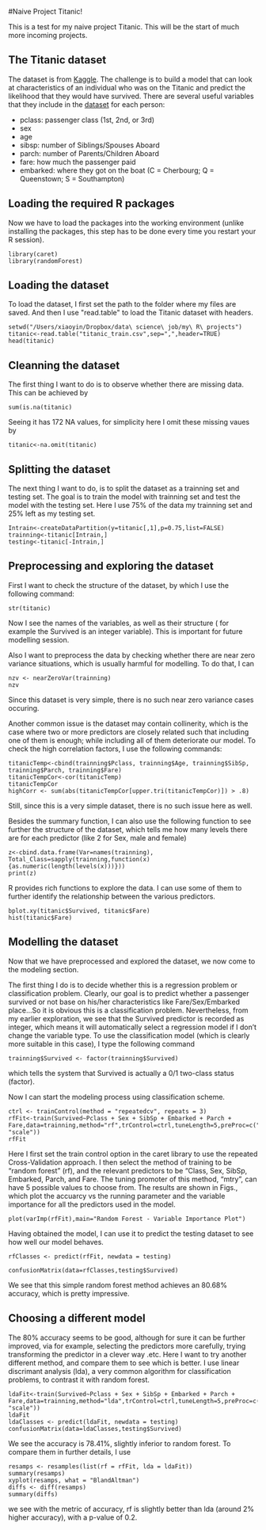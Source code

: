 
#Naive Project Titanic!

This is a test for my naive project Titanic. This will be the start of much more incoming projects.


## The Titanic dataset

The dataset is from [Kaggle](http://www.kaggle.com). The challenge is to build a model that can look at characteristics of an individual who was on the Titanic and predict the likelihood that they would have survived. There are several useful variables that they include in the [dataset](https://www.kaggle.com/c/titanic-gettingStarted) for each person: 
- pclass: passenger class (1st, 2nd, or 3rd)
- sex
- age
- sibsp: number of Siblings/Spouses Aboard
- parch: number of Parents/Children Aboard
- fare: how much the passenger paid
- embarked: where they got on the boat (C = Cherbourg; Q = Queenstown; S = Southampton)


## Loading the required R packages

Now we have to load the packages into the working environment (unlike installing the packages, this step has to be done every time you restart your R session).

```{r, warning = FALSE, message = FALSE}
library(caret)
library(randomForest)
```
## Loading the dataset

To load the dataset, I first set the path to the folder where my files are saved. And then I use "read.table" to load the Titanic dataset with headers.

```
setwd("/Users/xiaoyin/Dropbox/data\ science\ job/my\ R\ projects")
titanic<-read.table("titanic_train.csv",sep=",",header=TRUE)
head(titanic)
```
## Cleanning the dataset

The first thing I want to do is to observe whether there are missing data. This can be achieved by 
```
sum(is.na(titanic)
```
Seeing it has 172 NA values, for simplicity here I omit these missing vaues by
```
titanic<-na.omit(titanic)
```
## Splitting the dataset

The next thing I want to do, is to split the dataset as a trainning set and testing set. The goal is to train the model with trainning set and test the model with the testing set. Here I use 75% of the data my trainning set and 25% left as my testing set.

```
Intrain<-createDataPartition(y=titanic[,1],p=0.75,list=FALSE)
trainning<-titanic[Intrain,]
testing<-titanic[-Intrain,]
```

## Preprocessing and exploring the dataset

First I want to check the structure of the dataset, by which I use the following command:
```
str(titanic)
```
Now I see the names of the variables, as well as their structure ( for example the Survived is an integer variable). This is important for future modelling session.

Also I want to preprocess the data by checking whether there are near zero variance situations, which is usually harmful for modelling. To do that, I can
```
nzv <- nearZeroVar(trainning)
nzv
```
Since this dataset is very simple, there is no such near zero variance cases occuring. 

Another common issue is the dataset may contain collinerity, which is the case where two or more predictors are closely related such that including one of them is enough; while including all of them deteriorate our model. To check the  high correlation factors, I use the following commands:
```
titanicTemp<-cbind(trainning$Pclass, trainning$Age, trainning$SibSp, trainning$Parch, trainning$Fare)
titanicTempCor<-cor(titanicTemp)
titanicTempCor
highCorr <- sum(abs(titanicTempCor[upper.tri(titanicTempCor)]) > .8)
```
Still, since this is a very simple dataset, there is no such issue here as well.

Besides the summary function, I can also use the following function to see further the structure of the dataset, which tells me how many levels there are for each predictor (like 2 for Sex, male and female)
```
z<-cbind.data.frame(Var=names(trainning), Total_Class=sapply(trainning,function(x){as.numeric(length(levels(x)))}))
print(z)
```
R provides rich functions to explore the data. I can use some of them to further identify the relationship between the various predictors.
```
bplot.xy(titanic$Survived, titanic$Fare)
hist(titanic$Fare)
```

## Modelling the dataset

Now that we have preprocessed and explored the dataset, we now come to the modeling section.

The first thing I do is to decide whether this is a regression problem or classification problem. Clearly, our goal is to predict whether a passenger survived or not base on his/her characteristics like Fare/Sex/Embarked place…So it is obvious this is a classification problem. Nevertheless, from my earlier exploration, we see that the Survived predictor is recorded as integer, which means it will automatically select a regression model if I don’t change the variable type. To use the classification model (which is clearly more suitable in this case), I type the following command 
```
trainning$Survived <- factor(trainning$Survived)
```
which tells the system that Survived is actually a 0/1 two-class status (factor).

Now I can start the modeling process using classification scheme. 
```
ctrl <- trainControl(method = "repeatedcv", repeats = 3)
rfFit<-train(Survived~Pclass + Sex + SibSp + Embarked + Parch + Fare,data=trainning,method="rf",trControl=ctrl,tuneLength=5,preProc=c("center", "scale"))
rfFit
```
Here I first set the train control option in the caret library to use the repeated Cross-Validation approach. I then select the method of training to be “random forest” (rf), and the relevant predictors to be “Class, Sex, SibSp, Embarked, Parch, and Fare. The tuning promoter of this method, “mtry”, can have 5 possible values to choose from. The results are shown in Figs., which plot the accuarcy vs the running parameter and the variable importance for all the predictors used in the model.

```
plot(varImp(rfFit),main="Random Forest - Variable Importance Plot")
```



Having obtained the model, I can use it to predict the testing dataset to see how well our model behaves. 
```
rfClasses <- predict(rfFit, newdata = testing)

confusionMatrix(data=rfClasses,testing$Survived)
```
We see that this simple random forest method achieves an 80.68% accuracy, which is pretty impressive.


## Choosing a different model

The 80% accuracy seems to be good, although for sure it can be further improved, via for example, selecting the predictors more carefully, trying transforming the predictor in a clever way .etc. Here I want to try another different method, and compare them to see which is better. I use linear discrimant analysis (lda), a very common algorithm for classification problems, to contrast it with random forest.

```
ldaFit<-train(Survived~Pclass + Sex + SibSp + Embarked + Parch + Fare,data=trainning,method="lda",trControl=ctrl,tuneLength=5,preProc=c("center", "scale"))
ldaFit
ldaClasses <- predict(ldaFit, newdata = testing)
confusionMatrix(data=ldaClasses,testing$Survived)
```
We see the accuracy is 78.41%, slightly inferior to random forest. To compare them in further details, I use
```
resamps <- resamples(list(rf = rfFit, lda = ldaFit))
summary(resamps)
xyplot(resamps, what = "BlandAltman") 
diffs <- diff(resamps)
summary(diffs)
```
we see with the metric of accuracy, rf is slightly better than lda (around 2% higher accuracy), with a p-value of 0.2.




















